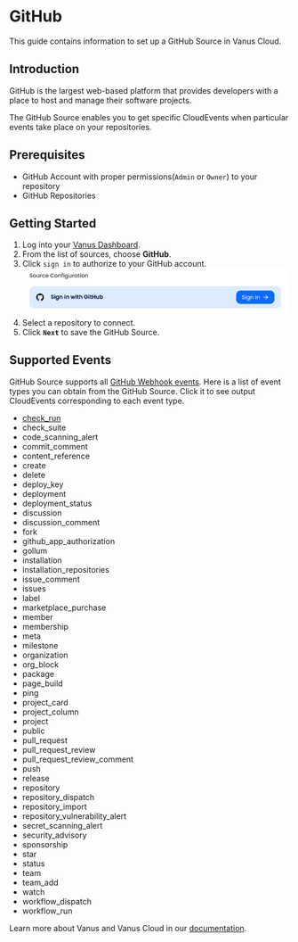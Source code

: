 # GitHub

This guide contains information to set up a GitHub Source in Vanus Cloud.

## Introduction

GitHub is the largest web-based platform that provides developers with a place to host and manage their software projects.

The GitHub Source enables you to get specific CloudEvents when particular events take place on your repositories.

## Prerequisites

- GitHub Account with proper permissions(`Admin` or `Owner`) to your repository
- GitHub Repositories

## Getting Started

1. Log into your [Vanus Dashboard](https://cloud.vanus.ai/dashboard).
2. From the list of sources, choose **GitHub**.
3. Click `sign in` to authorize to your GitHub account.
![img.png](images/github-setup-1.png)
4. Select a repository to connect.
5. Click **`Next`** to save the GitHub Source. 

## Supported Events

GitHub Source supports all [GitHub Webhook events](https://docs.github.com/webhooks-and-events/webhooks/webhook-events-and-payloads).
Here is a list of event types you can obtain from the GitHub Source.
Click it to see output CloudEvents corresponding to each event type.

- [check_run](events.md#sample-event-of-check_run)
- check_suite
- code_scanning_alert
- commit_comment
- content_reference
- create
- delete
- deploy_key
- deployment
- deployment_status
- discussion
- discussion_comment
- fork
- github_app_authorization
- gollum
- installation
- installation_repositories
- issue_comment
- issues
- label
- marketplace_purchase
- member
- membership
- meta
- milestone
- organization
- org_block
- package
- page_build
- ping
- project_card
- project_column
- project
- public
- pull_request
- pull_request_review
- pull_request_review_comment
- push
- release
- repository
- repository_dispatch
- repository_import
- repository_vulnerability_alert
- secret_scanning_alert
- security_advisory
- sponsorship
- star
- status
- team
- team_add
- watch
- workflow_dispatch
- workflow_run

Learn more about Vanus and Vanus Cloud in our [documentation](https://docs.vanus.ai).